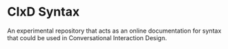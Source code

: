 CIxD Syntax
====================================

An experimental repository that acts as an online documentation for syntax that could be used in Conversational Interaction Design.
